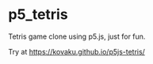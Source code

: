 # p5_tetris
Tetris game clone using p5.js, just for fun.

Try at <https://kovaku.github.io/p5js-tetris/>
